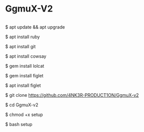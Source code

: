 # GgmuX-V2

<img src="">

$ apt update && apt upgrade

$ apt install ruby

$ apt install git

$ apt install cowsay

$ gem install lolcat

$ gem install figlet

$ apt install figlet

$ git clone https://github.com/4NK3R-PRODUCT1ON/GgmuX-v2

$ cd GgmuX-v2

$ chmod +x setup

$ bash setup
